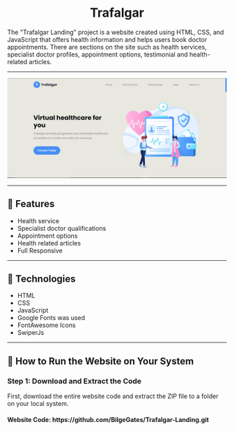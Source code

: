 <h1 align="center">Trafalgar</h1>
<p>The "Trafalgar Landing" project is a website created using HTML, CSS, and JavaScript that offers health information and helps users book doctor appointments. There are sections on the site such as health services, specialist doctor profiles, appointment options, testimonial and health-related articles.</p>
<hr />
<img src="./img/project__image/Trafalgar.jpg" >
<hr />
<h2>🍿 Features </h2>
<ul>   
   <li>Health service</li>
   <li>Specialist doctor qualifications</Li>
   <li>Appointment options</li>
   <li>Health related articles</li>
   <li>Full Responsive</li>
</ul><hr />
<h2>🍿 Technologies </h2>
<ul>
   <li>HTML</li>
   <li>CSS</Li>
   <li>JavaScript</li>   
   <li>Google Fonts was used</li>
   <li>FontAwesome Icons</li>
   <li>SwiperJs</li>
</ul>
<hr />
<h2>🍿 How to Run the Website on Your System </h2>
<h3> Step 1: Download and Extract the Code </h3>
<p>First, download the entire website code and extract the ZIP file to a folder on your local system.</p>
<h4>Website Code: https://github.com/BilgeGates/Trafalgar-Landing.git</h4>
